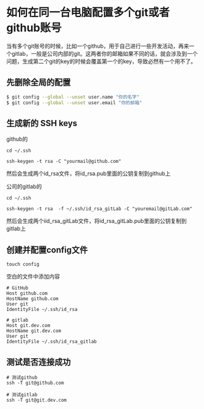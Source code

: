 # 如何在同一台电脑配置多个git或者github账号

当有多个git账号的时候，比如一个github，用于自己进行一些开发活动，再来一个gitlab，一般是公司内部的git。这两者你的邮箱如果不同的话，就会涉及到一个问题，生成第二个git的key的时候会覆盖第一个的key，导致必然有一个用不了。

## 先删除全局的配置

```bash
$ git config --global --unset user.name "你的名字"
$ git config --global --unset user.email "你的邮箱"
```

## 生成新的 SSH keys

github的
```
cd ~/.ssh

ssh-keygen -t rsa -C "yourmail@github.com"

```

然后会生成两个id_rsa文件，将id_rsa.pub里面的公钥复制到github上

公司的gitlab的
```
cd ~/.ssh

ssh-keygen -t rsa  -f ~/.ssh/id_rsa_gitLab -C "youremail@gitLab.com"

```

然后会生成两个iid_rsa_gitLab文件，将id_rsa_gitLab.pub里面的公钥复制到gitlab上

## 创建并配置config文件

`touch config`

空白的文件中添加内容

```
# GitHub
Host github.com
HostName github.com
User git
IdentityFile ~/.ssh/id_rsa  

# gitlab
Host git.dev.com
HostName git.dev.com
User git
IdentityFile ~/.ssh/id_rsa_gitlab
```

## 测试是否连接成功

```
# 测试github
ssh -T git@github.com
 
# 测试gitlab
ssh -T git@git.dev.com
```
